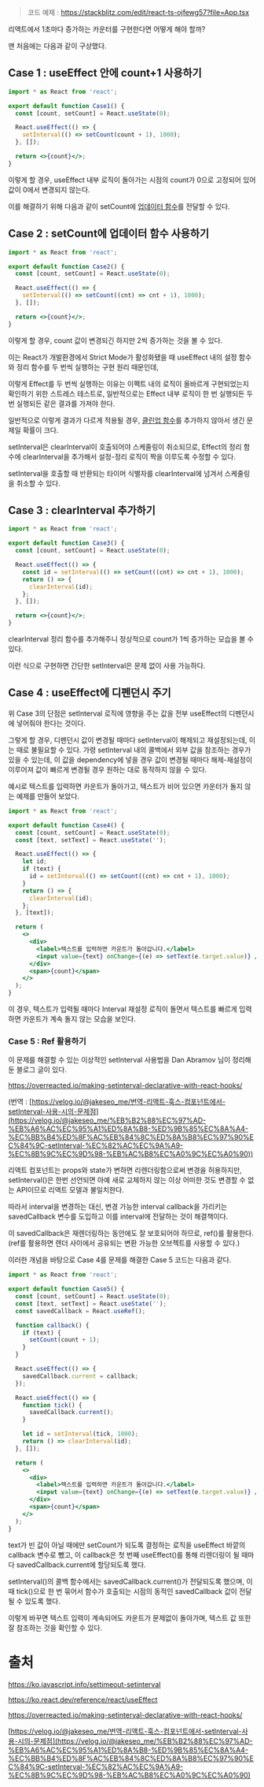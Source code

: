 > 코드 예제 : https://stackblitz.com/edit/react-ts-ojfewg57?file=App.tsx
> 

리액트에서 1초마다 증가하는 카운터를 구현한다면 어떻게 해야 할까?

맨 처음에는 다음과 같이 구상했다.

## Case 1 : useEffect 안에 count+1 사용하기

```jsx
import * as React from 'react';

export default function Case1() {
  const [count, setCount] = React.useState(0);

  React.useEffect(() => {
    setInterval(() => setCount(count + 1), 1000);
  }, []);

  return <>{count}</>;
}
```

이렇게 할 경우, useEffect 내부 로직이 돌아가는 시점의 count가 0으로 고정되어 있어 값이 0에서 변경되지 않는다.

이를 해결하기 위해 다음과 같이 setCount에 [업데이터 함수](https://ko.react.dev/reference/react/useState#updating-state-based-on-the-previous-state)를 전달할 수 있다.

## Case 2 : setCount에 업데이터 함수 사용하기

```jsx
import * as React from 'react';

export default function Case2() {
  const [count, setCount] = React.useState(0);

  React.useEffect(() => {
    setInterval(() => setCount((cnt) => cnt + 1), 1000);
  }, []);

  return <>{count}</>;
}
```

이렇게 할 경우, count 값이 변경되긴 하지만 2씩 증가하는 것을 볼 수 있다.

이는 React가 개발환경에서 Strict Mode가 활성화됐을 때 useEffect 내의 설정 함수와 정리 함수를 두 번씩 실행하는 구현 원리 때문인데,

이렇게 Effect를 두 번씩 실행하는 이유는 이펙트 내의 로직이 올바르게 구현되었는지 확인하기 위한 스트레스 테스트로, 일반적으로는 Effect 내부 로직이 한 번 실행되든 두 번 실행되든 같은 결과를 가져야 한다.

일반적으로 이렇게 결과가 다르게 적용될 경우, [클린업 함수](https://ko.react.dev/learn/synchronizing-with-effects#how-to-handle-the-effect-firing-twice-in-development)를 추가하지 않아서 생긴 문제일 확률이 크다.

setInterval은 clearInterval이 호출되어야 스케줄링이 취소되므로, Effect의 정리 함수에 clearInterval을 추가해서 설정-정리 로직이 짝을 이루도록 수정할 수 있다.

setInterval을 호출할 때 반환되는 타이머 식별자를 clearInterval에 넘겨서 스케줄링을 취소할 수 있다.

## Case 3 : clearInterval 추가하기

```jsx
import * as React from 'react';

export default function Case3() {
  const [count, setCount] = React.useState(0);

  React.useEffect(() => {
    const id = setInterval(() => setCount((cnt) => cnt + 1), 1000);
    return () => {
      clearInterval(id);
    };
  }, []);

  return <>{count}</>;
}
```

clearInterval 정리 함수를 추가해주니 정상적으로 count가 1씩 증가하는 모습을 볼 수 있다.

이런 식으로 구현하면 간단한 setInterval은 문제 없이 사용 가능하다.

## Case 4 : useEffect에 디펜던시 주기

위 Case 3의 단점은 setInterval 로직에 영향을 주는 값을 전부 useEffect의 디펜던시에 넣어줘야 한다는 것이다.

그렇게 할 경우, 디펜던시 값이 변경될 때마다 setInterval이 해제되고 재설정되는데, 이는 때로 불필요할 수 있다. 가령 setInterval 내의 콜백에서 외부 값을 참조하는 경우가 있을 수 있는데, 이 값을 dependency에 넣을 경우 값이 변경될 때마다 해제-재설정이 이루어져 값이 빠르게 변경될 경우 원하는 대로 동작하지 않을 수 있다.

예시로 텍스트를 입력하면 카운트가 돌아가고, 텍스트가 비어 있으면 카운터가 돌지 않는 예제를 만들어 보았다.

```jsx
import * as React from 'react';

export default function Case4() {
  const [count, setCount] = React.useState(0);
  const [text, setText] = React.useState('');

  React.useEffect(() => {
    let id;
    if (text) {
      id = setInterval(() => setCount((cnt) => cnt + 1), 1000);
    }
    return () => {
      clearInterval(id);
    };
  }, [text]);

  return (
    <>
      <div>
        <label>텍스트를 입력하면 카운트가 돌아갑니다.</label>
        <input value={text} onChange={(e) => setText(e.target.value)} />
      </div>
      <span>{count}</span>
    </>
  );
}
```

이 경우, 텍스트가 입력될 때마다 Interval 재설정 로직이 돌면서 텍스트를 빠르게 입력하면 카운트가 계속 돌지 않는 모습을 보인다.

### Case 5 : Ref 활용하기

이 문제를 해결할 수 있는 이상적인 setInterval 사용법을 Dan Abramov 님이 정리해둔 블로그 글이 있다.

https://overreacted.io/making-setinterval-declarative-with-react-hooks/

(번역 : [https://velog.io/@jakeseo_me/번역-리액트-훅스-컴포넌트에서-setInterval-사용-시의-문제점](https://velog.io/@jakeseo_me/%EB%B2%88%EC%97%AD-%EB%A6%AC%EC%95%A1%ED%8A%B8-%ED%9B%85%EC%8A%A4-%EC%BB%B4%ED%8F%AC%EB%84%8C%ED%8A%B8%EC%97%90%EC%84%9C-setInterval-%EC%82%AC%EC%9A%A9-%EC%8B%9C%EC%9D%98-%EB%AC%B8%EC%A0%9C%EC%A0%90))

리액트 컴포넌트는 props와 state가 변하면 리렌더링함으로써 변경을 허용하지만, setInterval()은 한번 선언되면 아예 새로 교체하지 않는 이상 어떠한 것도 변경할 수 없는 API이므로 리액트 모델과 불일치한다.

따라서 interval을 변경하는 대신, 변경 가능한 interval callback을 가리키는 savedCallback 변수를 도입하고 이를 interval에 전달하는 것이 해결책이다.

이 savedCallback은 재렌더링하는 동안에도 잘 보호되어야 하므로, ref()를 활용한다.(ref를 활용하면 렌더 사이에서 공유되는 변환 가능한 오브젝트를 사용할 수 있다.)

이러한 개념을 바탕으로 Case 4를 문제를 해결한 Case 5 코드는 다음과 같다.

```jsx
import * as React from 'react';

export default function Case5() {
  const [count, setCount] = React.useState(0);
  const [text, setText] = React.useState('');
  const savedCallback = React.useRef();

  function callback() {
    if (text) {
      setCount(count + 1);
    }
  }

  React.useEffect(() => {
    savedCallback.current = callback;
  });

  React.useEffect(() => {
    function tick() {
      savedCallback.current();
    }

    let id = setInterval(tick, 1000);
    return () => clearInterval(id);
  }, []);

  return (
    <>
      <div>
        <label>텍스트를 입력하면 카운트가 돌아갑니다.</label>
        <input value={text} onChange={(e) => setText(e.target.value)} />
      </div>
      <span>{count}</span>
    </>
  );
}
```

text가 빈 값이 아닐 때에만 setCount가 되도록 결정하는 로직을 useEffect 바깥의 callback 변수로 뺐고, 이 callback은 첫 번째 useEffect()를 통해 리렌더링이 될 때마다 savedCallback.current에 할당되도록 했다.

setInterval()의 콜백 함수에서는 savedCallback.current()가 전달되도록 했으며, 이 때 tick()으로 한 번 묶어서 함수가 호출되는 시점의 동적인 savedCallback 값이 전달될 수 있도록 했다.

이렇게 바꾸면 텍스트 입력이 계속되어도 카운트가 문제없이 돌아가며, 텍스트 값 또한 잘 참조하는 것을 확인할 수 있다.

# 출처

https://ko.javascript.info/settimeout-setinterval

https://ko.react.dev/reference/react/useEffect

https://overreacted.io/making-setinterval-declarative-with-react-hooks/

[https://velog.io/@jakeseo_me/번역-리액트-훅스-컴포넌트에서-setInterval-사용-시의-문제점](https://velog.io/@jakeseo_me/%EB%B2%88%EC%97%AD-%EB%A6%AC%EC%95%A1%ED%8A%B8-%ED%9B%85%EC%8A%A4-%EC%BB%B4%ED%8F%AC%EB%84%8C%ED%8A%B8%EC%97%90%EC%84%9C-setInterval-%EC%82%AC%EC%9A%A9-%EC%8B%9C%EC%9D%98-%EB%AC%B8%EC%A0%9C%EC%A0%90)
